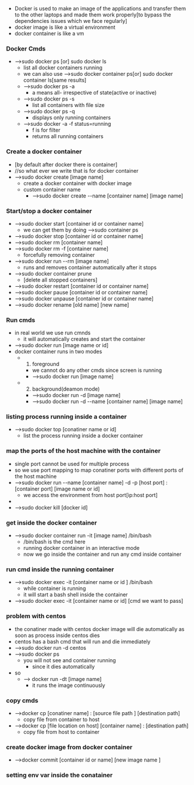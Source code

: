 - Docker is used to make an image of the applications and transfer them to the other laptops and made them work properly[to bypass the dependencies issues which we face regularly]
- docker image is like a virtual environment
- docker container is like a vm
### Docker Cmds
- -->sudo docker ps [or] sudo docker ls
	- list all docker containers running
	- we can also use -->sudo docker container ps[or] sudo docker container ls[same results]
	- -->sudo docker ps -a 
		- a means all- irrespective of state(active or inactive)
	- -->sudo docker ps -s
		- list all containers with file size
	- -->sudo docker ps -q
		- displays only running containers
	- -->sudo docker -a -f status=running
		- f is for filter
		- returns all running containers
### Create a docker container
- [by default after docker there is container]
- //so what ever we write that is for docker container
- -->sudo docker create [image name]
	- create a docker container with docker image
	- custom container name
		- -->sudo docker create --name [container name]  [image name]
### Start/stop a docker container
- -->sudo docker start [container id or container name]
	- we can get them by doing -->sudo container ps
- -->sudo docker stop [container id or container name]
- -->sudo docker rm [container name]
- -->sudo docker rm -f [container name]
	- forcefully removing container
- -->sudo docker run --rm [image name]
	- runs and removes container automatically after it stops
- -->sudo docker container prune
	- [delete all stopped containers]
- -->sudo docker restart [container id or container name]
- -->sudo docker pause [container id or container name]
- -->sudo docker unpause [container id or container name]
- -->sudo docker rename [old name]  [new name]
### Run cmds
- in real world we use run cmnds
	- it will automatically creates and start the container
- -->sudo docker run [image name or id]
- docker container runs in two modes
	- 1. foreground 
		- we cannot do any other cmds since screen is running
		- -->sudo docker run [image name]
	- 2. background(deamon mode)
		- -->sudo docker run -d [image name]
		- -->sudo docker run -d --name [container name]  [image name]
### listing process running inside a container
- -->sudo docker top [conatiner name or id]
	- list the process running inside a docker container
### map the ports of the host machine with the container 
- single port cannot be used for multiple process
- so we use port mapping to map conatiner ports with different ports of the host machine
- -->sudo docker run --name [container name] -d -p [host port] : [container port]   [image name or id]
	- we access the environment from host port[ip:host port]
- 
- -->sudo docker kill [docker id]
### get inside the docker container
- -->sudo docker container run -it [image name] /bin/bash
	- /bin/bash is the cmd here
	- running docker container in an interactive mode
	- now we go inside the container and run any cmd inside container
### run cmd inside the running container
- -->sudo docker exec -it [container name or id ] /bin/bash
	- while container is running
	- it will start a bash shell inside the container
- -->sudo docker exec -it [container name or id]  [cmd we want to pass]
### problem with centos
- the conatiner made with centos docker image will die automatically as soon as  process inside centos dies
- centos has a bash cmd that will run and die immediately
- -->sudo docker run -d centos
- -->sudo docker ps
	- you will not see and container running 
		- since it dies automatically
- so
	- --> docker run -dt [image name]
		- it runs the image continuously
### copy cmds
- -->docker cp [conatiner name] : [source file path ]  [destination path]
	- copy file from container to host
- -->docker cp [file location on host]  [container name] : [destination path]
	- copy file from host to container
### create docker image from docker container
- -->docker commit [container id or name]  [new image name ]
### setting env var inside the conatainer
 